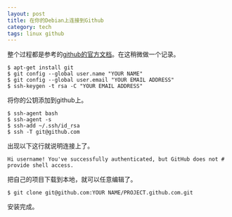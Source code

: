 ```yaml
---
layout: post
title: 在你的Debian上连接到Github
category: tech
tags: linux github
---
```


整个过程都是参考的[github的官方文档](https://help.github.com/articles/set-up-git/#platform-linux)。在这稍微做一个记录。

    $ apt-get install git
    $ git config --global user.name "YOUR NAME"
    $ git config --global user.email "YOUR EMAIL ADDRESS"
    $ ssh-keygen -t rsa -C "YOUR EMAIL ADDRESS"

将你的公钥添加到github上。

    $ ssh-agent bash
    $ ssh-agent -s
    $ ssh-add ~/.ssh/id_rsa
    $ ssh -T git@github.com



出现以下这行就说明连接上了。

    Hi username! You've successfully authenticated, but GitHub does not # provide shell access.

把自己的项目下载到本地，就可以任意编辑了。

    $ git clone git@github.com:YOUR NAME/PROJECT.github.com.git

安装完成。
